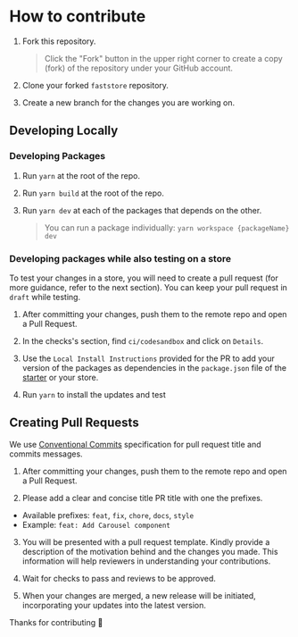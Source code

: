 # How to contribute

1. Fork this repository.

   > Click the "Fork" button in the upper right corner to create a copy (fork) of the repository under your GitHub account.

2. Clone your forked `faststore` repository.
3. Create a new branch for the changes you are working on.

## Developing Locally

### Developing Packages

1. Run `yarn` at the root of the repo.

2. Run `yarn build` at the root of the repo.

3. Run `yarn dev` at each of the packages that depends on the other.
   > You can run a package individually: `yarn workspace {packageName} dev`

### Developing packages while also testing on a store

To test your changes in a store, you will need to create a pull request (for more guidance, refer to the next section). You can keep your pull request in `draft` while testing.

1. After committing your changes, push them to the remote repo and open a Pull Request.

2. In the checks's section, find `ci/codesandbox` and click on `Details`.

3. Use the `Local Install Instructions` provided for the PR to add your version of the packages as dependencies in the `package.json` file of the [starter](https://github.com/vtex-sites/starter.store) or your store.

4. Run `yarn` to install the updates and test

## Creating Pull Requests

We use [Conventional Commits](https://www.conventionalcommits.org/en/v1.0.0/) specification for pull request title and commits messages.

1. After committing your changes, push them to the remote repo and open a Pull Request.

2. Please add a clear and concise title PR title with one the prefixes.

- Available prefixes: `feat`, `fix`, `chore`, `docs`, `style`
- Example: `feat: Add Carousel component`

3. You will be presented with a pull request template. Kindly provide a description of the motivation behind and the changes you made. This information will help reviewers in understanding your contributions.

4. Wait for checks to pass and reviews to be approved.

5. When your changes are merged, a new release will be initiated, incorporating your updates into the latest version.

Thanks for contributing 🎉
